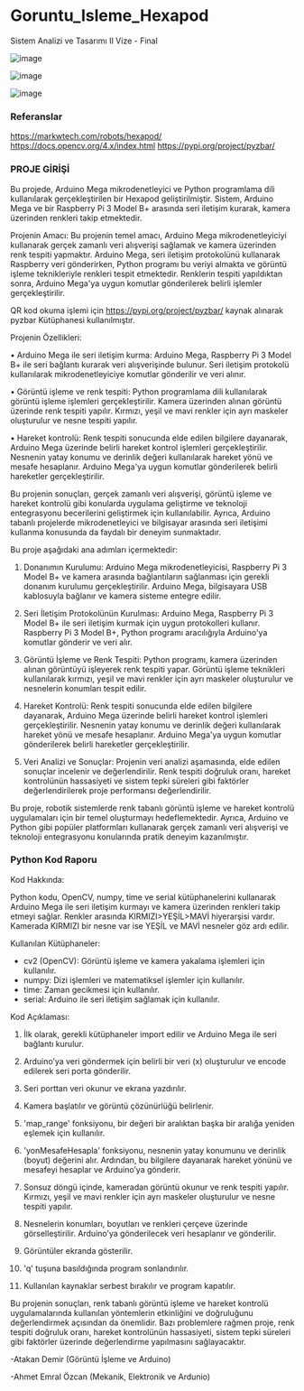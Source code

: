 # Goruntu_Isleme_Hexapod
 Sistem Analizi ve Tasarımı II Vize - Final
 
![image](https://github.com/Atakan-Demir/Goruntu_Isleme_Hexapod/assets/101272960/c352a729-a8be-4cfe-a5b3-7280aa8852a3)

![image](https://github.com/Atakan-Demir/Goruntu_Isleme_Hexapod/assets/101272960/812f8fba-ab8c-437d-8db8-96c091c8e219)

![image](https://github.com/Atakan-Demir/Goruntu_Isleme_Hexapod/assets/101272960/6dd2884c-a7ac-44c5-baa0-bddcd67497d5)

### Referanslar

https://markwtech.com/robots/hexapod/
https://docs.opencv.org/4.x/index.html
https://pypi.org/project/pyzbar/


### PROJE GİRİŞİ

Bu projede, Arduino Mega mikrodenetleyici ve Python programlama dili kullanılarak 
gerçekleştirilen bir Hexapod geliştirilmiştir. Sistem, Arduino Mega ve bir Raspberry Pi 3 
Model B+ arasında seri iletişim kurarak, kamera üzerinden renkleri takip etmektedir.

Projenin Amacı: Bu projenin temel amacı, Arduino Mega mikrodenetleyiciyi kullanarak 
gerçek zamanlı veri alışverişi sağlamak ve kamera üzerinden renk tespiti yapmaktır. Arduino Mega, seri iletişim protokolünü kullanarak Raspberry veri gönderirken, Python programı bu veriyi almakta ve görüntü işleme teknikleriyle renkleri tespit etmektedir. Renklerin tespiti yapıldıktan sonra, Arduino Mega'ya uygun komutlar gönderilerek belirli işlemler gerçekleştirilir.

QR kod okuma işlemi için https://pypi.org/project/pyzbar/ kaynak alınarak pyzbar Kütüphanesi kullanılmıştır.

Projenin Özellikleri:

•	Arduino Mega ile seri iletişim kurma: Arduino Mega, Raspberry Pi 3 Model B+ ile seri bağlantı kurarak veri alışverişinde bulunur. Seri iletişim protokolü kullanılarak mikrodenetleyiciye komutlar gönderilir ve veri alınır.

•	Görüntü işleme ve renk tespiti: Python programlama dili kullanılarak görüntü işleme işlemleri gerçekleştirilir. Kamera üzerinden alınan görüntü üzerinde renk tespiti yapılır. Kırmızı, yeşil ve mavi renkler için ayrı maskeler oluşturulur ve nesne tespiti yapılır.

•	Hareket kontrolü: Renk tespiti sonucunda elde edilen bilgilere dayanarak, Arduino Mega üzerinde belirli hareket kontrol işlemleri gerçekleştirilir. Nesnenin yatay konumu ve derinlik değeri kullanılarak hareket yönü ve mesafe hesaplanır. Arduino Mega'ya uygun komutlar gönderilerek belirli hareketler gerçekleştirilir.

Bu projenin sonuçları, gerçek zamanlı veri alışverişi, görüntü işleme ve hareket kontrolü gibi konularda uygulama geliştirme ve teknoloji entegrasyonu becerilerini geliştirmek için kullanılabilir. Ayrıca, Arduino tabanlı projelerde mikrodenetleyici ve bilgisayar arasında seri iletişimi kullanma konusunda da faydalı bir deneyim sunmaktadır.


Bu proje aşağıdaki ana adımları içermektedir:

1.	Donanımın Kurulumu: Arduino Mega mikrodenetleyicisi, Raspberry Pi 3 Model B+ ve kamera arasında bağlantıların sağlanması için gerekli donanım kurulumu gerçekleştirilir. Arduino Mega, bilgisayara USB kablosuyla bağlanır ve kamera sisteme entegre edilir.

2.	Seri İletişim Protokolünün Kurulması: Arduino Mega, Raspberry Pi 3 Model B+ ile seri iletişim kurmak için uygun protokolleri kullanır. Raspberry Pi 3 Model B+, Python programı aracılığıyla Arduino'ya komutlar gönderir ve veri alır.

3.	Görüntü İşleme ve Renk Tespiti: Python programı, kamera üzerinden alınan görüntüyü işleyerek renk tespiti yapar. Görüntü işleme teknikleri kullanılarak kırmızı, yeşil ve mavi renkler için ayrı maskeler oluşturulur ve nesnelerin konumları tespit edilir.

4.	Hareket Kontrolü: Renk tespiti sonucunda elde edilen bilgilere dayanarak, Arduino Mega üzerinde belirli hareket kontrol işlemleri gerçekleştirilir. Nesnenin yatay konumu ve derinlik değeri kullanılarak hareket yönü ve mesafe hesaplanır. Arduino Mega'ya uygun komutlar gönderilerek belirli hareketler gerçekleştirilir.


5.	Veri Analizi ve Sonuçlar: Projenin veri analizi aşamasında, elde edilen sonuçlar incelenir ve değerlendirilir. Renk tespiti doğruluk oranı, hareket kontrolünün hassasiyeti ve sistem tepki süreleri gibi faktörler değerlendirilerek proje performansı değerlendirilir.

Bu proje, robotik sistemlerde renk tabanlı görüntü işleme ve hareket kontrolü uygulamaları için bir temel oluşturmayı hedeflemektedir. Ayrıca, Arduino ve Python gibi popüler platformları kullanarak gerçek zamanlı veri alışverişi ve teknoloji entegrasyonu konularında pratik deneyim kazanılmıştır.




### Python Kod Raporu

Kod Hakkında:

Python kodu, OpenCV, numpy, time ve serial kütüphanelerini kullanarak Arduino Mega ile seri iletişim kurmayı ve kamera üzerinden renkleri takip etmeyi sağlar. Renkler arasında KIRMIZI>YEŞİL>MAVİ hiyerarşisi vardır. Kamerada KIRMIZI bir nesne var ise YEŞİL ve MAVİ nesneler göz ardı edilir.  

Kullanılan Kütüphaneler:

- cv2 (OpenCV): Görüntü işleme ve kamera yakalama işlemleri için kullanılır.
- numpy: Dizi işlemleri ve matematiksel işlemler için kullanılır.
- time: Zaman gecikmesi için kullanılır.
- serial: Arduino ile seri iletişim sağlamak için kullanılır.

Kod Açıklaması:

1. İlk olarak, gerekli kütüphaneler import edilir ve Arduino Mega ile seri bağlantı kurulur.

2. Arduino’ya veri göndermek için belirli bir veri (x) oluşturulur ve encode edilerek seri porta gönderilir.

3. Seri porttan veri okunur ve ekrana yazdırılır.

4. Kamera başlatılır ve görüntü çözünürlüğü belirlenir.

5. 'map_range' fonksiyonu, bir değeri bir aralıktan başka bir aralığa yeniden eşlemek için kullanılır.

6. 'yonMesafeHesapla' fonksiyonu, nesnenin yatay konumunu ve derinlik (boyut) değerini alır. Ardından, bu bilgilere dayanarak hareket yönünü ve mesafeyi hesaplar ve Arduino’ya gönderir.

7. Sonsuz döngü içinde, kameradan görüntü okunur ve renk tespiti yapılır. Kırmızı, yeşil ve mavi renkler için ayrı maskeler oluşturulur ve nesne tespiti yapılır.

8. Nesnelerin konumları, boyutları ve renkleri çerçeve üzerinde görselleştirilir. Arduino’ya gönderilecek veri hesaplanır ve gönderilir.

9. Görüntüler ekranda gösterilir.

10. 'q' tuşuna basıldığında program sonlandırılır.

11. Kullanılan kaynaklar serbest bırakılır ve program kapatılır.

Bu projenin sonuçları, renk tabanlı görüntü işleme ve hareket kontrolü uygulamalarında kullanılan yöntemlerin etkinliğini ve doğruluğunu değerlendirmek açısından da önemlidir. Bazı problemlere rağmen proje, renk tespiti doğruluk oranı, hareket kontrolünün hassasiyeti, sistem tepki süreleri gibi faktörler üzerinde değerlendirme yapılmasını sağlayacaktır.






-Atakan Demir (Görüntü İşleme ve Arduino)

-Ahmet Emral Özcan (Mekanik, Elektronik ve Ardunio)

